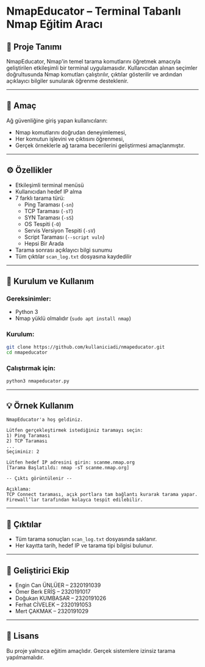 # NmapEducator – Terminal Tabanlı Nmap Eğitim Aracı

## 📌 Proje Tanımı

NmapEducator, Nmap'in temel tarama komutlarını öğretmek amacıyla geliştirilen etkileşimli bir terminal uygulamasıdır. Kullanıcıdan alınan seçimler doğrultusunda Nmap komutları çalıştırılır, çıktılar gösterilir ve ardından açıklayıcı bilgiler sunularak öğrenme desteklenir.

---

## 🎯 Amaç

Ağ güvenliğine giriş yapan kullanıcıların:
- Nmap komutlarını doğrudan deneyimlemesi,
- Her komutun işlevini ve çıktısını öğrenmesi,
- Gerçek örneklerle ağ tarama becerilerini geliştirmesi amaçlanmıştır.

---

## ⚙️ Özellikler

- Etkileşimli terminal menüsü
- Kullanıcıdan hedef IP alma
- 7 farklı tarama türü:
  - Ping Taraması (`-sn`)
  - TCP Taraması (`-sT`)
  - SYN Taraması (`-sS`)
  - OS Tespiti (`-O`)
  - Servis Versiyon Tespiti (`-sV`)
  - Script Taraması (`--script vuln`)
  - Hepsi Bir Arada
- Tarama sonrası açıklayıcı bilgi sunumu
- Tüm çıktılar `scan_log.txt` dosyasına kaydedilir

---

## 🚀 Kurulum ve Kullanım

### Gereksinimler:
- Python 3
- Nmap yüklü olmalıdır (`sudo apt install nmap`)

### Kurulum:
```bash
git clone https://github.com/kullaniciadi/nmapeducator.git
cd nmapeducator
```

### Çalıştırmak için:
```bash
python3 nmapeducator.py
```

---

## 💡 Örnek Kullanım

```
NmapEducator'a hoş geldiniz.

Lütfen gerçekleştirmek istediğiniz taramayı seçin:
1) Ping Taraması
2) TCP Taraması
...
Seçiminiz: 2

Lütfen hedef IP adresini girin: scanme.nmap.org
[Tarama Başlatıldı: nmap -sT scanme.nmap.org]

-- Çıktı görüntülenir --

Açıklama:
TCP Connect taraması, açık portlara tam bağlantı kurarak tarama yapar. Firewall’lar tarafından kolayca tespit edilebilir.
```

---

## 📂 Çıktılar

- Tüm tarama sonuçları `scan_log.txt` dosyasında saklanır.
- Her kayıtta tarih, hedef IP ve tarama tipi bilgisi bulunur.

---

## 👥 Geliştirici Ekip

- Engin Can ÜNLÜER – 2320191039  
- Ömer Berk ERİŞ – 2320191017  
- Doğukan KUMBASAR – 2320191026  
- Ferhat CİVELEK – 2320191053  
- Mert ÇAKMAK – 2320191029

---

## 📄 Lisans

Bu proje yalnızca eğitim amaçlıdır. Gerçek sistemlere izinsiz tarama yapılmamalıdır.
